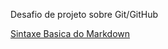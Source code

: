 Desafio de projeto sobre Git/GitHub

[Sintaxe Basica do Markdown](https://www.markdownguide.org/basic-syntax/)
